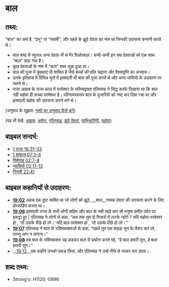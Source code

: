 # बाल #

## तथ्य: ##

“बाल” का अर्थ है, “प्रभु” या “स्वामी”, और पहले के झूठे देवता का नाम था जिनकी उपासना कनानी करते थे। 

* बाल शब्द से व्युत्पन्न अन्य देवता भी थे गैर पिओरबाल। कभी-कभी इन सब देवताओं को एक साथ “बाल” कहा गया है।
* कुछ देवताओं के नाम में "बाल" शब्द जुड़ा हुआ था।
* बाल की पूजा में कुप्रथाएं भी शामिल है जैसे बच्चों की बलि चढ़ाना और वैश्यावृत्ति का अभ्यास।
* उनके इतिहास में विभिन्न युगों में इस्राएली भी बाल की पूजा करते थे और अन्य जातियों के उदाहरण पर चलते थे।
* राजा आहाब के राज्य काल में परमेश्वर के भविष्यद्वक्ता एलिय्याह ने सिद्ध करके दिखाया था कि बाल नहीं यहोवा ही सच्चा परमेश्वर है। परिणामस्वरूप बाल के पुजारियों को नष्ट कर दिया गया था और इस्राएली यहोवा की उपासना करने लगे थे।

(अनुवाद के सुझाव: [नामों का अनुवाद कैसे करें](rc://hi/ta/man/translate/translate-names)) 

(यह भी देखें: [आहाब](../names/ahab.md), [अशेरा](../names/asherim.md), [एलिय्याह](../names/elijah.md), [झूठे देवता](../kt/falsegod.md), [व्यभिचारिणी](../other/prostitute.md), [यहोवा](../kt/yahweh.md))

## बाइबल सन्दर्भ: ##

* [1 राजा 16:31-33](rc://hi/tn/help/1ki/16/31)
* [1 शमूएल 07:3-4](rc://hi/tn/help/1sa/07/03)
* [यिर्मयाह 02:7-8](rc://hi/tn/help/jer/02/07)
* [न्यायियों 02:11-13](rc://hi/tn/help/jdg/02/11)
* [गिनती 22:41](rc://hi/tn/help/num/22/41)

## बाइबल कहानियों से उदाहरण: ##

* __[19:02](rc://hi/tn/help/obs/19/02)__ अहाब एक दुष्ट व्यक्ति था जो लोगों को झूठे, __बाल__नामक देवता की उपासना करने के लिए प्रोत्साहित करता था।
* __[19:06](rc://hi/tn/help/obs/19/06)__ इस्राएली राज्य के सभी लोगों सहित और बाल के नबी साढ़े चार सौ मनुष्य कर्मेल पर्वत पर इकट्ठा हुए | एलिय्याह ने लोगों से कहा, “कब तक तुम दो विचारो में लटके रहोगे ? यदि यहोवा परमेश्वर हो , ‘तो उसके पीछे हो लो।’ यदि बाल परमेश्वर हो , ‘तो उसके पीछे हो लो।’”
* __[19:07](rc://hi/tn/help/obs/19/07)__  एलिय्याह ने बाल के भविष्यवक्ताओं से कहा, “पहले तुम एक बछड़ा चुन के तैयार कर लो, परन्तु आग न लगाना।”
* __[19:08](rc://hi/tn/help/obs/19/08)__ तब बाल के भविष्यवक्ता यह कहकर बाल से प्रार्थना करते रहे, “हे बाल हमारी सुन, हे बाल हमारी सुन।”
* __[19:12](rc://hi/tn/help/obs/19/12)__तब उन्होंने उनको पकड़ लिया, और एलिय्याह ने उन्हें नीचे ले जाकर मार डाला।

## शब्द तथ्य: ##

* Strong's: H1120, G896
